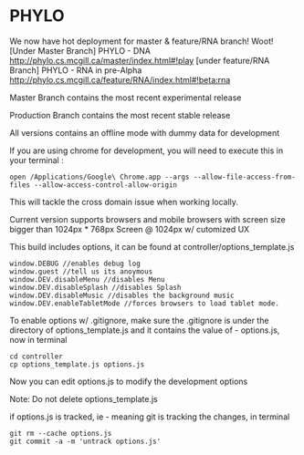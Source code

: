 PHYLO
=====
We now have hot deployment for master & feature/RNA branch! Woot!
[Under Master Branch]
PHYLO - DNA 
http://phylo.cs.mcgill.ca/master/index.html#!play
[under feature/RNA Branch]
PHYLO - RNA in pre-Alpha
http://phylo.cs.mcgill.ca/feature/RNA/index.html#!beta:rna

Master Branch contains the most recent experimental release

Production Branch contains the most recent stable release

All versions contains an offline mode with dummy data for development 

If you are using chrome for development, you will need to execute this in your terminal : 

	open /Applications/Google\ Chrome.app --args --allow-file-access-from-files --allow-access-control-allow-origin

This will tackle the cross domain issue when working locally. 



Current version supports browsers and mobile browsers with screen size bigger than 1024px * 768px
Screen @ 1024px w/ cutomized UX




This build includes options, it can be found at controller/options_template.js

	window.DEBUG //enables debug log
	window.guest //tell us its anoymous
	window.DEV.disableMenu //disables Menu
	window.DEV.disableSplash //disables Splash 
	window.DEV.disableMusic //disables the background music
	window.DEV.enableTabletMode //forces browsers to load tablet mode.

To enable options w/ .gitignore, make sure the .gitignore is under the directory of options_template.js and it contains the value of - options.js, now in terminal

	cd controller
	cp options_template.js options.js
	
Now you can edit options.js to modify the development options

Note: Do not delete options_template.js

if options.js is tracked, ie - meaning git is tracking the changes, in terminal

	git rm --cache options.js
	git commit -a -m 'untrack options.js'
